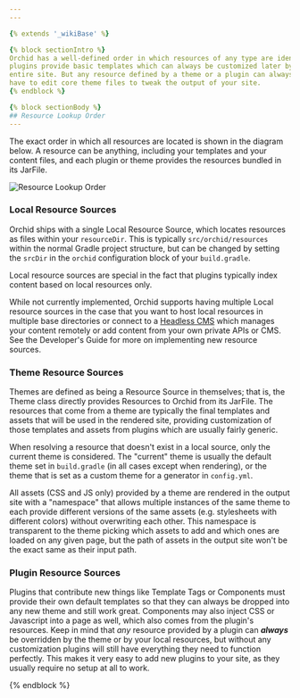 ```yaml
---
---

{% extends '_wikiBase' %}

{% block sectionIntro %}
Orchid has a well-defined order in which resources of any type are identified. This ordering sets Orchid up such that
plugins provide basic templates which can always be customized later by the chosen Theme to match the markup of the 
entire site. But any resource defined by a theme or a plugin can always be overridden by your local site, so you never
have to edit core theme files to tweak the output of your site.
{% endblock %}

{% block sectionBody %}
## Resource Lookup Order
---
```


The exact order in which all resources are located is shown in the diagram below. A resource can be anything, including 
your templates and your content files, and each plugin or theme provides the resources bundled in its JarFile. 

![Resource Lookup Order]({{site.baseUrl}}/assets/media/resource-lookup-order.png "Resource Lookup Order")

### Local Resource Sources

Orchid ships with a single Local Resource Source, which locates resources as files within your `resourceDir`. This is 
typically `src/orchid/resources` within the normal Gradle project structure, but can be changed by setting the `srcDir`
in the `orchid` configuration block of your `build.gradle`.

Local resource sources are special in the fact that plugins typically index content based on local resources only.

While not currently implemented, Orchid supports having multiple Local resource sources in the case that you want to 
host local resources in multiple base directories or connect to a [Headless CMS](https://headlesscms.org/) which manages
your content remotely or add content from your own private APIs or CMS. See the Developer's Guide for more on 
implementing new resource sources.

### Theme Resource Sources

Themes are defined as being a Resource Source in themselves; that is, the Theme class directly provides Resources to 
Orchid from its JarFile. The resources that come from a theme are typically the final templates and assets that will be 
used in the rendered site, providing customization of those templates and assets from plugins which are usually fairly 
generic.

When resolving a resource that doesn't exist in a local source, only the current theme is considered. The "current" 
theme is usually the default theme set in `build.gradle` (in all cases except when rendering), or the theme that is set
as a custom theme for a generator in `config.yml`. 

All assets (CSS and JS only) provided by a theme are rendered in the output site with a "namespace" that allows multiple
instances of the same theme to each provide different versions of the same assets (e.g. stylesheets with different 
colors) without overwriting each other. This namespace is transparent to the theme picking which assets to add and which
ones are loaded on any given page, but the path of assets in the output site won't be the exact same as their input 
path. 

### Plugin Resource Sources

Plugins that contribute new things like Template Tags or Components must provide their own default templates so that 
they can always be dropped into any new theme and still work great. Components may also inject CSS or Javascript into a
page as well, which also comes from the plugin's resources. Keep in mind that _any_ resource provided by a plugin can
**_always_** be overridden by the theme or by your local resources, but without any customization plugins will still 
have everything they need to function perfectly. This makes it very easy to add new plugins to your site, as they 
usually require no setup at all to work.

{% endblock %}